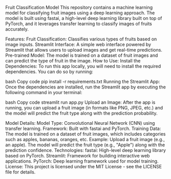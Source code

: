 Fruit Classification Model
This repository contains a machine learning model for classifying fruit images using a deep learning approach. The model is built using fastai, a high-level deep learning library built on top of PyTorch, and it leverages transfer learning to classify images of fruits accurately.

Features:
Fruit Classification: Classifies various types of fruits based on image inputs.
Streamlit Interface: A simple web interface powered by Streamlit that allows users to upload images and get real-time predictions.
Pre-trained Model: The model is trained on a dataset of fruit images and can predict the type of fruit in the image.
How to Use:
Install the Dependencies: To run this app locally, you will need to install the required dependencies. You can do so by running:

bash
Copy code
pip install -r requirements.txt
Running the Streamlit App: Once the dependencies are installed, run the Streamlit app by executing the following command in your terminal:

bash
Copy code
streamlit run app.py
Upload an Image: After the app is running, you can upload a fruit image (in formats like PNG, JPEG, etc.) and the model will predict the fruit type along with the prediction probability.

Model Details:
Model Type: Convolutional Neural Network (CNN) using transfer learning.
Framework: Built with fastai and PyTorch.
Training Data: The model is trained on a dataset of fruit images, which includes categories such as apples, bananas, oranges, etc.
Example:
Upload a fruit image (e.g., an apple).
The model will predict the fruit type (e.g., "Apple") along with the prediction confidence.
Technologies:
fastai: High-level deep learning library based on PyTorch.
Streamlit: Framework for building interactive web applications.
PyTorch: Deep learning framework used for model training.
License:
This project is licensed under the MIT License - see the LICENSE file for details.
